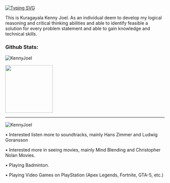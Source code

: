 [![Typing SVG](https://readme-typing-svg.demolab.com?font=Times+New+Roman&weight=800&size=34&pause=1000&color=000000&width=435&lines=I+am+Nobody)](https://git.io/typing-svg)

This is Kuragayala Kenny Joel. As an individual deem to develop my logical reasoning and critical thinking abilities and able to identify feasible a solution for every problem statement and able to gain knowledge and technical skills.

<h3 align="left">Github Stats:</h3>

<p><img align="center" src="https://github-readme-streak-stats.herokuapp.com/?user=KennyJoel&theme=dark" alt="KennyJoel" /></p>
  <p>
  <img height= "150" src="https://github-readme-stats.vercel.app/api?username=KennyJoel&show_icons=true&theme=dark&include_all_commits=true" />
</p>


  ------
 <p align="left"> <img src="https://komarev.com/ghpvc/?username=KennyJoel&label=Profile%20views&color=0e75b6&style=flat" alt="KennyJoel" /> </p>

• Interested listen more to soundtracks, mainly Hans Zimmer and Ludwig Goransson

• Interested more in seeing movies, mainly Mind Blending and Christopher Nolan Movies.

• Playing Badminton. 

• Playing Video Games on PlayStation (Apex Legends, Fortnite, GTA-5, etc.) 
